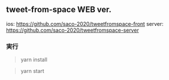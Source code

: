 ## tweet-from-space WEB ver.

ios: https://github.com/saco-2020/tweetfromspace-front
server: https://github.com/saco-2020/tweetfromspace-server

### 実行
> yarn install

> yarn start
